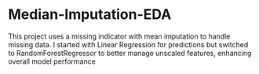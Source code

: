 # Median-Imputation-EDA
This project uses a missing indicator with mean imputation to handle missing data. I started with Linear Regression for predictions but switched to RandomForestRegressor to better manage unscaled features, enhancing overall model performance
